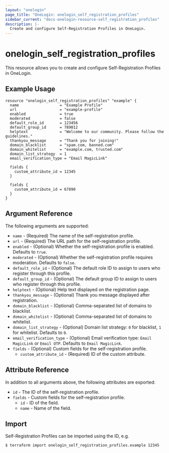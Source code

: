 ```yaml
---
layout: "onelogin"
page_title: "OneLogin: onelogin_self_registration_profiles"
sidebar_current: "docs-onelogin-resource-self_registration_profiles"
description: |-
  Create and configure Self-Registration Profiles in OneLogin.
---
```


# onelogin_self_registration_profiles

This resource allows you to create and configure Self-Registration Profiles in OneLogin.

## Example Usage

```hcl
resource "onelogin_self_registration_profiles" "example" {
  name                  = "Example Profile"
  url                   = "example-profile"
  enabled               = true
  moderated             = false
  default_role_id       = 123456
  default_group_id      = 789012
  helptext              = "Welcome to our community. Please follow the guidelines."
  thankyou_message      = "Thank you for joining!"
  domain_blacklist      = "spam.com, banned.com"
  domain_whitelist      = "example.com, trusted.com"
  domain_list_strategy  = 1
  email_verification_type = "Email MagicLink"
  
  fields {
    custom_attribute_id = 12345
  }
  
  fields {
    custom_attribute_id = 67890
  }
}
```

## Argument Reference

The following arguments are supported:

* `name` - (Required) The name of the self-registration profile.
* `url` - (Required) The URL path for the self-registration profile.
* `enabled` - (Optional) Whether the self-registration profile is enabled. Defaults to `true`.
* `moderated` - (Optional) Whether the self-registration profile requires moderation. Defaults to `false`.
* `default_role_id` - (Optional) The default role ID to assign to users who register through this profile.
* `default_group_id` - (Optional) The default group ID to assign to users who register through this profile.
* `helptext` - (Optional) Help text displayed on the registration page.
* `thankyou_message` - (Optional) Thank you message displayed after registration.
* `domain_blacklist` - (Optional) Comma-separated list of domains to blacklist.
* `domain_whitelist` - (Optional) Comma-separated list of domains to whitelist.
* `domain_list_strategy` - (Optional) Domain list strategy: `0` for blacklist, `1` for whitelist. Defaults to `0`.
* `email_verification_type` - (Optional) Email verification type: `Email MagicLink` or `Email OTP`. Defaults to `Email MagicLink`.
* `fields` - (Optional) Custom fields for the self-registration profile.
  * `custom_attribute_id` - (Required) ID of the custom attribute.

## Attribute Reference

In addition to all arguments above, the following attributes are exported:

* `id` - The ID of the self-registration profile.
* `fields` - Custom fields for the self-registration profile.
  * `id` - ID of the field.
  * `name` - Name of the field.

## Import

Self-Registration Profiles can be imported using the ID, e.g.

```
$ terraform import onelogin_self_registration_profiles.example 12345
```
